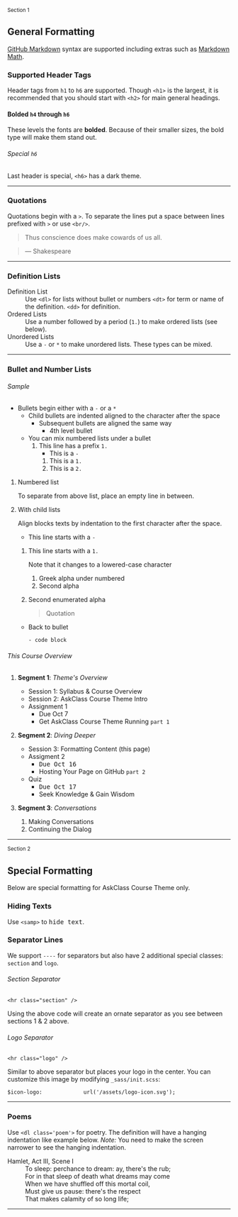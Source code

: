 <sub>Section 1</sub>
## General Formatting

[GitHub Markdown] syntax are supported including extras such as [Markdown Math].

### Supported Header Tags
Header tags from `h1` to `h6` are supported.
Though `<h1>` is the largest, it is recommended that you should start with `<h2>` for main general headings.

#### Bolded `h4` through `h6`
These levels the fonts are **bolded**.
Because of their smaller sizes, the bold type will make them stand out.

###### Special `h6`
Last header is special, `<h6>` has a dark theme.

----

### Quotations

Quotations begin with a `>`. To separate the lines put a space between lines prefixed with `>` or use `<br/>`.

> Thus conscience does make cowards of us all.

> &mdash; Shakespeare

----

### Definition Lists

<dl>
  <dt>Definition List</dt>
  <dd>
    Use <code>&lt;dl&gt;</code> for lists without bullet or numbers
    <code>&lt;dt&gt;</code> for term or name of the definition.
    <code>&lt;dd&gt;</code> for definition.
  </dd>
  <dt>Ordered Lists</dt>
  <dd>
    Use a number followed by a period (<code>1.</code>) to make ordered lists (see below).
  </dd>
  <dt>Unordered Lists</dt>
  <dd>
    Use a <code>-</code> or <code>*</code> to make unordered lists. These types can be mixed.
  </dd>
</dl>

----

### Bullet and Number Lists

###### Sample
- Bullets begin either with a `-` or a `*`
  - Child bullets are indented aligned to the character after the space
    - Subsequent bullets are aligned the same way
      - 4th level bullet
  - You can mix numbered lists under a bullet
    1. This line has a prefix `1.`
       - This is a `-`
       1. This is a `1.`
       2. This is a `2.`

1. Numbered list

   To separate from above list, place an empty line in between.

2. With child lists

   Align blocks texts by indentation to the first character after the space.

   - This line starts with a `-`

   1. This line starts with a `1.`

      Note that it changes to a lowered-case character

      1. Greek alpha under numbered
      2. Second alpha

   2. Second enumerated alpha
      > Quotation

   - Back to bullet

     ```
     - code block
     ```

###### This Course Overview

1. __Segment 1__: _Theme's Overview_
   - Session 1: Syllabus & Course Overview
   - Session 2: AskClass Course Theme Intro
   - Assignment 1
     - Due Oct 7
     - Get AskClass Course Theme Running `part 1`

2. __Segment 2__: _Diving Deeper_
   - Session 3: Formatting Content (this page)
   - Assigment 2
     - <samp>Due Oct 16</samp>
     - Hosting Your Page on GitHub `part 2`
   - Quiz
     - <samp>Due Oct 17</samp>
     - Seek Knowledge & Gain Wisdom

3. __Segment 3__: _Conversations_
   1. Making Conversations
   2. Continuing the Dialog

<hr class='section' />

<sub>Section 2</sub>
## Special Formatting

Below are special formatting for AskClass Course Theme only.

### Hiding Texts

Use `<samp>` to <samp>hide text</samp>.

### Separator Lines

We support `----` for separators but also have 2 additional special classes: `section` and `logo`.

###### Section Separator

```
<hr class="section" />
```

Using the above code will create an ornate separator as you see between sections 1 & 2 above.

###### Logo Separator

```
<hr class="logo" />
```

Similar to above separator but places your logo in the center.
You can customize this image by modifying `_sass/init.scss`:

```
$icon-logo:             url('/assets/logo-icon.svg');
```

----

### Poems

Use <code>&lt;dl class='poem'&gt;</code> for poetry.
The definition will have a hanging indentation like example below.
_Note:_ You need to make the screen narrower to see the hanging indentation.

<dl class='poem'>
  <dt>Hamlet, Act III, Scene I</dt>
  <dd>To sleep: perchance to dream: ay, there's the rub;</dd>
  <dd>For in that sleep of death what dreams may come</dd>
  <dd>When we have shuffled off this mortal coil,</dd>
  <dd>Must give us pause: there's the respect</dd>
  <dd>That makes calamity of so long life;</dd>
</dl>

<hr class='logo' />

[Markdown Math]: https://acn.askclass.com/2022/06/20/markdown-math-support
[GitHub Markdown]: https://docs.github.com/en/get-started/writing-on-github/getting-started-with-writing-and-formatting-on-github
